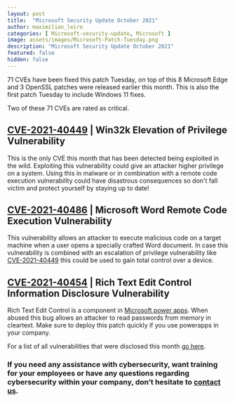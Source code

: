 ```yaml
---
layout: post
title:  "Microsoft Security Update October 2021"
author: maximilian_leire
categories: [ Microsoft-security-update, Microsoft ]
image: assets/images/Microsoft-Patch-Tuesday.png
description: "Microsoft Security Update October 2021"
featured: false
hidden: false
---
```


71 CVEs have been fixed this patch Tuesday, on top of this 8 Microsoft Edge and 3 OpenSSL patches were released earlier this month. This is also the first patch Tuesday to include Windows 11 fixes.

Two of these 71 CVEs are rated as critical.

## [CVE-2021-40449](https://msrc.microsoft.com/update-guide/en-US/vulnerability/CVE-2021-40449) | Win32k Elevation of Privilege Vulnerability
This is the only CVE this month that has been detected being exploited in the wild. Exploiting this vulnerability could give an attacker higher privilege on a system. Using this in malware or in combination with a remote code execution vulnerability could have disastrous consequences so don't fall victim and protect yourself by staying up to date!

## [CVE-2021-40486](https://msrc.microsoft.com/update-guide/en-US/vulnerability/CVE-2021-40486) | Microsoft Word Remote Code Execution Vulnerability
This vulnerability allows an attacker to execute malicious code on a target machine when a user opens a specially crafted Word document. In case this vulnerability is combined with an escalation of privilege vulnerability like [CVE-2021-40449](https://msrc.microsoft.com/update-guide/en-US/vulnerability/CVE-2021-40449) this could be used to gain total control over a device.


## [CVE-2021-40454](https://msrc.microsoft.com/update-guide/en-US/vulnerability/CVE-2021-40454) | Rich Text Edit Control Information Disclosure Vulnerability
Rich Text Edit Control is a component in [Microsoft power apps](https://powerapps.microsoft.com/en-us/). When abused this bug allows an attacker to read passwords from memory in cleartext. Make sure to deploy this patch quickly if you use powerapps in your company.


For a list of all vulnerabilities that were disclosed this month [go here](https://msrc.microsoft.com/update-guide).


### If you need any assistance with cybersecurity, want training for your employees or have any questions regarding cybersecurity within your company, don’t hesitate to [contact us](https://www.ordina.be/diensten/security-and-privacy/).